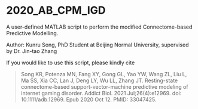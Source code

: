 # 2020_AB_CPM_IGD
A user-defined MATLAB script to perform the modified Connectome-based Predictive Modelling.

Author: Kunru Song, PhD Student at Beijing Normal University, supervised by Dr. Jin-tao Zhang

If you would like to use this script, please kindly cite 
> Song KR, Potenza MN, Fang XY, Gong GL, Yao YW, Wang ZL, Liu L, Ma SS, Xia CC, Lan J, Deng LY, Wu LL, Zhang JT. Resting-state connectome-based support-vector-machine predictive modeling of internet gaming disorder. Addict Biol. 2021 Jul;26(4):e12969. doi: 10.1111/adb.12969. Epub 2020 Oct 12. PMID: 33047425.
